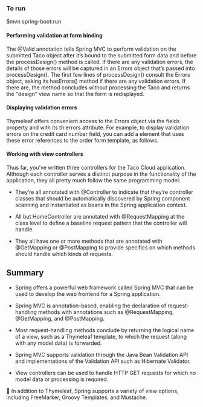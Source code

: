 ### To run

$mvn spring-boot:run

#### Performing validation at form binding

The @Valid annotation tells Spring MVC to perform validation on the submitted Taco object after it’s bound to the
submitted form data and before the processDesign() method is called. If there are any validation errors, the details of
those errors will be captured in an Errors object that’s passed into processDesign(). The first few lines of
processDesign() consult the Errors object, asking its hasErrors() method if there are any validation errors. If there
are, the method concludes without processing the Taco and returns the "design" view name so that the form is
redisplayed.

#### Displaying validation errors

Thymeleaf offers convenient access to the Errors object via the fields property and with its th:errors attribute. For
example, to display validation errors on the credit card number field, you can add a <span> element that uses these
error references to the order form template, as follows.

#### Working with view controllers

Thus far, you’ve written three controllers for the Taco Cloud application. Although each controller serves a distinct
purpose in the functionality of the application, they all pretty much follow the same programming model:

* They’re all annotated with @Controller to indicate that they’re controller classes that should be automatically
  discovered by Spring component scanning and instantiated as beans in the Spring application context.

* All but HomeController are annotated with @RequestMapping at the class level to define a baseline request pattern that
  the controller will handle.

* They all have one or more methods that are annotated with @GetMapping or @PostMapping to provide specifics on which
  methods should handle which kinds of requests.

## Summary

* Spring offers a powerful web framework called Spring MVC that can be used to develop the web frontend for a Spring
  application.

* Spring MVC is annotation-based, enabling the declaration of request-handling methods with annotations such as
  @RequestMapping, @GetMapping, and @PostMapping.

* Most request-handling methods conclude by returning the logical name of a view, such as a Thymeleaf template, to which
the request (along with any model data) is forwarded.

* Spring MVC supports validation through the Java Bean Validation API and implementations of the Validation API such as
Hibernate Validator.

* View controllers can be used to handle HTTP GET requests for which no model data or processing is required.

 In addition to Thymeleaf, Spring supports a variety of view options, including FreeMarker, Groovy Templates, and
Mustache.